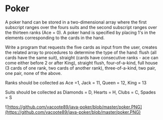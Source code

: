 # Poker
A poker hand can be stored in a two-dimensional array where the first subscript ranges over the fours suits and the second subscript ranges over the thirteen ranks (Ace = 0). A poker hand is specified by placing 1's in the elements corresponding to the cards in the hand.

Write a program that requests the five cards as input from the user, creates the related array to procedures to determine the type of the hand: flush (all cards have the same suit), straight (cards have consecutive ranks - ace can come either before 2 or after King), straight flush, four-of-a-kind, full house (3 cards of one rank, two cards of another rank), three-of-a-kind, two pair, one pair, none of the above.

Ranks should be collected as Ace =1, Jack = 11, Queen = 12, King = 13

Suits should be collected as Diamonds = D, Hearts = H, Clubs = C, Spades = S


![https://github.com/vacoote89/java-poker/blob/master/poker.PNG](https://github.com/vacoote89/java-poker/blob/master/poker.PNG)
